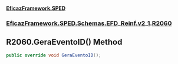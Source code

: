 #### [EficazFramework.SPED](EficazFrameworkSPED.md 'EficazFramework SPED')
### [EficazFramework.SPED.Schemas.EFD_Reinf.v2_1](EficazFramework.SPED.Schemas.EFD_Reinf.v2_1.md 'EficazFramework.SPED.Schemas.EFD_Reinf.v2_1').[R2060](EficazFramework.SPED.Schemas.EFD_Reinf.v2_1/R2060.md 'EficazFramework.SPED.Schemas.EFD_Reinf.v2_1.R2060')

## R2060.GeraEventoID() Method

```csharp
public override void GeraEventoID();
```